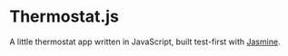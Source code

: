 # Thermostat.js

A little thermostat app written in JavaScript, built test-first with [Jasmine](jasmine.github.io).